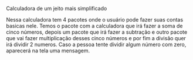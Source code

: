 Calculadora de um jeito mais simplificado

Nessa calculadora tem 4 pacotes onde o usuário pode fazer suas contas basicas nele. Temos o pacote com a calculadora que irá fazer a soma de cinco números, depois um pacote que irá fazer a subtração e outro pacote que vai fazer multiplicação desses cinco números e por fim a divisão quer irá dividir
2 numeros. Caso a pessoa tente dividir algum número com zero, aparecerá na tela uma mensagem.
